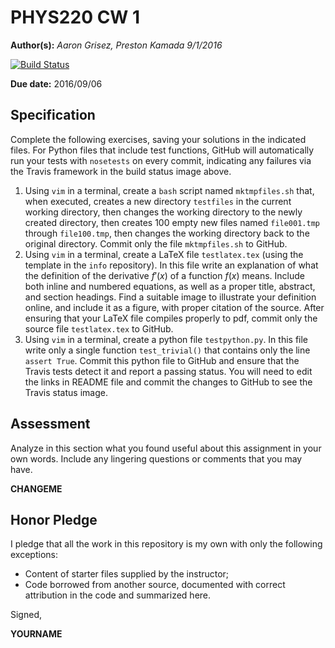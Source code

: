 # PHYS220 CW 1

**Author(s):** _Aaron Grisez, Preston Kamada 9/1/2016_

[![Build Status](https://travis-ci.org/chapman-phys220-2016f/cw-01-aareston.svg?branch=master)](https://travis-ci.org/chapman-phys220-2016f/cw-01-aareston)

**Due date:** 2016/09/06

## Specification

Complete the following exercises, saving your solutions in the indicated files. For Python files that include test functions, GitHub will automatically run your tests with ```nosetests``` on every commit, indicating any failures via the Travis framework in the build status image above.

1. Using ```vim``` in a terminal, create a ```bash``` script named ```mktmpfiles.sh``` that, when executed, creates a new directory ```testfiles``` in the current working directory, then changes the working directory to the newly created directory, then creates 100 empty new files named ```file001.tmp``` through ```file100.tmp```, then changes the working directory back to the original directory. Commit only the file ```mktmpfiles.sh``` to GitHub.
1. Using ```vim``` in a terminal, create a LaTeX file ```testlatex.tex``` (using the template in the ```info``` repository). In this file write an explanation of what the definition of the derivative $f'(x)$ of a function $f(x)$ means.  Include both inline and numbered equations, as well as a proper title, abstract, and section headings. Find a suitable image to illustrate your definition online, and include it as a figure, with proper citation of the source. After ensuring that your LaTeX file compiles properly to pdf, commit only the source file ```testlatex.tex``` to GitHub.
1. Using ```vim``` in  a terminal, create a python file ```testpython.py```. In this file write only a single function ```test_trivial()``` that contains only the line ```assert True```. Commit this python file to GitHub and ensure that the Travis tests detect it and report a passing status. You will need to edit the links in README file and commit the changes to GitHub to see the Travis status image.

## Assessment

Analyze in this section what you found useful about this assignment in your own words. Include any lingering questions or comments that you may have.

**CHANGEME**

## Honor Pledge

I pledge that all the work in this repository is my own with only the following exceptions:

* Content of starter files supplied by the instructor;
* Code borrowed from another source, documented with correct attribution in the code and summarized here.

Signed,

**YOURNAME**

